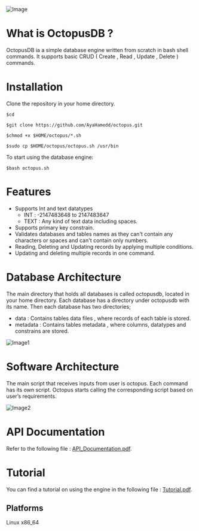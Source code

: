 ![Image](https://github.com/AyaHamedd/OctopusDB/blob/main/images/octopusdb.jpeg)

# What is OctopusDB ?

OctopusDB ia a simple database engine written from scratch in bash shell commands. It supports basic CRUD ( Create , Read , Update , Delete ) commands.



# Installation
Clone the repository in your home directory.

`$cd`

`$git clone https://github.com/AyaHamedd/octopus.git`

`$chmod +x $HOME/octopus/*.sh`

`$sudo cp $HOME/octopus/octopus.sh /usr/bin`


To start using the database engine:

`$bash octopus.sh`



# Features
- Supports Int and text datatypes
   - INT : -2147483648 to 2147483647
   - TEXT : Any kind of text data including spaces.
- Supports primary key constrain.
- Validates databases and tables names as they can't contain any characters or spaces and can't contain only numbers. 
- Reading, Deleting and Updating records by applying multiple conditions.
- Updating and deleting multiple records in one command.



# Database Architecture
The main directory that holds all databases is called octopusdb, located in your home directory. Each database has a directory under  octopusdb with its name. Then each database has two directories;
- data : Contains tables data files , where records of each table is stored.
- metadata : Contains tables metadata , where columns, datatypes and constrains are stored.

![Image1](https://github.com/AyaHamedd/OctopusDB/blob/main/images/dbArchitectue.png)



# Software Architecture
The main script that receives inputs from user is octopus. Each command has its own script. Octopus starts calling the corresponding script based on user’s requirements.

![Image2](https://github.com/AyaHamedd/OctopusDB/blob/main/images/swArchitecture.png)



# API Documentation

Refer to the following file : 
[API_Documentation.pdf](https://github.com/AyaHamedd/octopus/blob/main/OctopuDB%20-%20API%20Documentation.pdf).



# Tutorial

You can find a tutorial on using the engine in the following file : 
[Tutorial.pdf](https://github.com/AyaHamedd/octopus/blob/main/OctopusDBTutorial.pdf).


## Platforms
Linux x86_64


